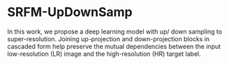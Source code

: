 # SRFM-UpDownSamp
In this work, we propose a deep learning model with up/ down sampling to super-resolution. Joining up-projection and down-projection blocks in cascaded form help preserve the mutual dependencies between the input low-resolution (LR) image and the high-resolution (HR) target label.
